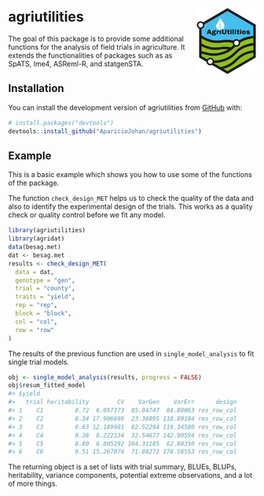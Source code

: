 
<!-- README.md is generated from README.Rmd. Please edit that file -->

# agriutilities <a href="https://apariciojohan.github.io/agriutilities/"><img src="man/figures/logo.png" align="right" width="120" /></a>

<!-- badges: start -->
<!-- badges: end -->

The goal of this package is to provide some additional functions for the
analysis of field trials in agriculture. It extends the functionalities
of packages such as as SpATS, lme4, ASReml-R, and statgenSTA.

## Installation

You can install the development version of agriutilities from
[GitHub](https://github.com/AparicioJohan/agriutilities) with:

``` r
# install.packages("devtools")
devtools::install_github("AparicioJohan/agriutilities")
```

## Example

This is a basic example which shows you how to use some of the functions
of the package.

The function `check_design_MET` helps us to check the quality of the
data and also to identify the experimental design of the trials. This
works as a quality check or quality control before we fit any model.

``` r
library(agriutilities)
library(agridat)
data(besag.met)
dat <- besag.met
results <- check_design_MET(
  data = dat,
  genotype = "gen",
  trial = "county",
  traits = "yield",
  rep = "rep",
  block = "block",
  col = "col",
  row = "row"
)
```

The results of the previous function are used in `single_model_analysis`
to fit single trial models.

``` r
obj <- single_model_analysis(results, progress = FALSE)
obj$resum_fitted_model
#> $yield
#>   trial heritability        CV    VarGen    VarErr      design
#> 1    C1         0.72  6.057373  85.04747  84.80063 res_row_col
#> 2    C2         0.34 17.906699  23.36095 110.89104 res_row_col
#> 3    C3         0.63 12.189981  82.52294 119.34580 res_row_col
#> 4    C4         0.38  8.222134  32.54677 142.90594 res_row_col
#> 5    C5         0.80  6.805292 104.31185  62.88350 res_row_col
#> 6    C6         0.51 15.267974  71.88271 178.58553 res_row_col
```

The returning object is a set of lists with trial summary, BLUEs, BLUPs,
heritability, variance components, potential extreme observations, and a
lot of more things.

